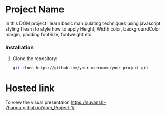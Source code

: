# Project Name

In this DOM project i learn basic manipulating techniques using javascript styling
I learn to style how to apply 
Height, Width
color, backgroundColor
margin, padding
fontSize, fontweight etc.

### Installation

1. Clone the repository:

   ```bash
   git clone https://github.com/your-username/your-project.git
 # Hosted link
 To view the visual presentaion 
 https://suvansh-7harma.github.io/dom_Project-1/
